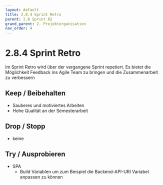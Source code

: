 ```yaml
---
layout: default
title: 2.8.4 Sprint Retro
parent: 2.8 Sprint 02
grand_parent: 2. Projektorganisation
nav_order: 4
---
```


# 2.8.4 Sprint Retro

Im Sprint Retro wird über der vergangene Sprint repetiert. Es bietet die Möglichkeit Feedback ins Agile Team zu bringen und die Zusammenarbeit zu verbessern

## Keep / Beibehalten

- Sauberes und motiviertes Arbeiten
- Hohe Qualität an der Semesterarbeit

## Drop / Stopp

- keine

## Try / Ausprobieren

- SPA
  - Build Variablen um zum Beispiel die Backend-API-URI Variabel anpassen zu können

